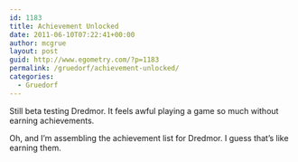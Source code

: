 ```yaml
---
id: 1183
title: Achievement Unlocked
date: 2011-06-10T07:22:41+00:00
author: mcgrue
layout: post
guid: http://www.egometry.com/?p=1183
permalink: /gruedorf/achievement-unlocked/
categories:
  - Gruedorf
---
```

Still beta testing Dredmor. It feels awful playing a game so much without earning achievements. 

Oh, and I&#8217;m assembling the achievement list for Dredmor. I guess that&#8217;s like earning them.
